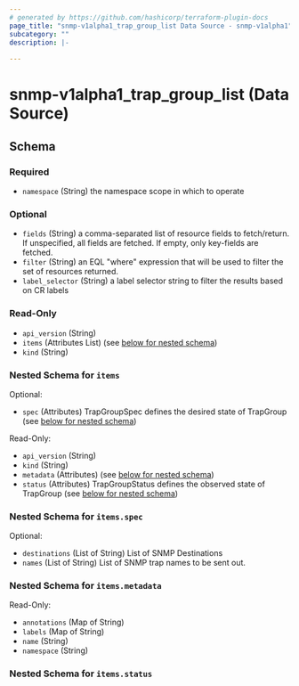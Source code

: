 ```yaml
---
# generated by https://github.com/hashicorp/terraform-plugin-docs
page_title: "snmp-v1alpha1_trap_group_list Data Source - snmp-v1alpha1"
subcategory: ""
description: |-
  
---
```


# snmp-v1alpha1_trap_group_list (Data Source)





<!-- schema generated by tfplugindocs -->
## Schema

### Required

- `namespace` (String) the namespace scope in which to operate

### Optional

- `fields` (String) a comma-separated list of resource fields to fetch/return.  If unspecified, all fields are fetched.  If empty, only key-fields are fetched.
- `filter` (String) an EQL "where" expression that will be used to filter the set of resources returned.
- `label_selector` (String) a label selector string to filter the results based on CR labels

### Read-Only

- `api_version` (String)
- `items` (Attributes List) (see [below for nested schema](#nestedatt--items))
- `kind` (String)

<a id="nestedatt--items"></a>
### Nested Schema for `items`

Optional:

- `spec` (Attributes) TrapGroupSpec defines the desired state of TrapGroup (see [below for nested schema](#nestedatt--items--spec))

Read-Only:

- `api_version` (String)
- `kind` (String)
- `metadata` (Attributes) (see [below for nested schema](#nestedatt--items--metadata))
- `status` (Attributes) TrapGroupStatus defines the observed state of TrapGroup (see [below for nested schema](#nestedatt--items--status))

<a id="nestedatt--items--spec"></a>
### Nested Schema for `items.spec`

Optional:

- `destinations` (List of String) List of SNMP Destinations
- `names` (List of String) List of SNMP trap names to be sent out.


<a id="nestedatt--items--metadata"></a>
### Nested Schema for `items.metadata`

Read-Only:

- `annotations` (Map of String)
- `labels` (Map of String)
- `name` (String)
- `namespace` (String)


<a id="nestedatt--items--status"></a>
### Nested Schema for `items.status`
